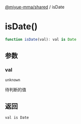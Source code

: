 [@miyue-mma/shared](../index.md) / isDate

# isDate()

```ts
function isDate(val): val is Date
```

## 参数

### val

`unknown`

待判断的值

## 返回

`val is Date`
